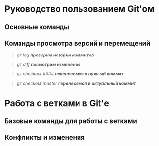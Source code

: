 # Руководство пользованием Git'ом

## Основные команды

## Команды просмотра версий и перемещений

> *git log* ***проверим истории коммитов***

> *git diff* ***посмотрим изменения***

> *git checkout ####* ***перенесемся в нужный коммит***

> *git checkout master* ***перенесемся в актуальный коммит***

# Работа с ветками в Git'е

## Базовые  команды для работы с ветками

## Конфликты и изменения
